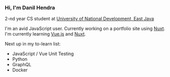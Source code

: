 ### Hi, I'm Danil Hendra
2-nd year CS student at [University of National Development, East Java](https://upnjatim.ac.id)

I'm an avid JavaScript user. Currently working on a portfolio site using [Nuxt](https://nuxtjs.org).<br>
I'm currently learning [Vue.js](https://vuejs.org) and [Nuxt](https://nuxtjs.org).

Next up in my to-learn list:
- JavaScript / Vue Unit Testing
- Python
- GraphQL
- Docker

<!--
**danilhendras/danilhendras** is a ✨ _special_ ✨ repository because its `README.md` (this file) appears on your GitHub profile.

Here are some ideas to get you started:

- 🔭 I’m currently working on ...
- 🌱 I’m currently learning ...
- 👯 I’m looking to collaborate on ...
- 🤔 I’m looking for help with ...
- 💬 Ask me about ...
- 📫 How to reach me: ...
- 😄 Pronouns: ...
- ⚡ Fun fact: ...
-->
